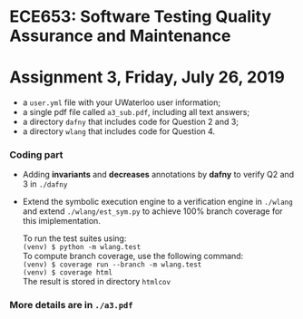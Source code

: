# ECE653: Software Testing Quality Assurance and Maintenance
# Assignment 3, Friday, July 26, 2019

+ a `user.yml` file with your UWaterloo user information;
+ a single pdf file called `a3_sub.pdf`, including all text answers;
+ a directory `dafny` that includes code for Question 2 and 3;
+ a directory `wlang` that includes code for Question 4.


### Coding part
+ Adding **invariants** and **decreases** annotations by **dafny** to verify Q2 and 3 in `./dafny`
+ Extend the symbolic execution engine to a verification engine in `./wlang` and extend `./wlang/est_sym.py` to achieve 100% branch coverage for this imiplementation.  

   To run the test suites using:  
   `(venv) $ python -m wlang.test`  
   To compute branch coverage, use the following command:  
   `(venv) $ coverage run --branch -m wlang.test`  
   `(venv) $ coverage html`  
   The result is stored in directory `htmlcov`
   
### More details are in `./a3.pdf`
